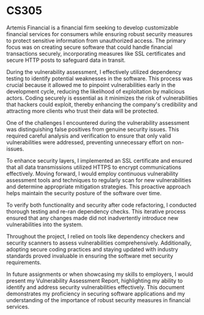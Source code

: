 # CS305
Artemis Financial is a financial firm seeking to develop customizable financial services for consumers while ensuring robust security measures to protect sensitive information from unauthorized access. The primary focus was on creating secure software that could handle financial transactions securely, incorporating measures like SSL certificates and secure HTTP posts to safeguard data in transit.

During the vulnerability assessment, I effectively utilized dependency testing to identify potential weaknesses in the software. This process was crucial because it allowed me to pinpoint vulnerabilities early in the development cycle, reducing the likelihood of exploitation by malicious actors. Coding securely is essential as it minimizes the risk of vulnerabilities that hackers could exploit, thereby enhancing the company's credibility and attracting more clients who trust their data will be protected.

One of the challenges I encountered during the vulnerability assessment was distinguishing false positives from genuine security issues. This required careful analysis and verification to ensure that only valid vulnerabilities were addressed, preventing unnecessary effort on non-issues.

To enhance security layers, I implemented an SSL certificate and ensured that all data transmissions utilized HTTPS to encrypt communications effectively. Moving forward, I would employ continuous vulnerability assessment tools and techniques to regularly scan for new vulnerabilities and determine appropriate mitigation strategies. This proactive approach helps maintain the security posture of the software over time.

To verify both functionality and security after code refactoring, I conducted thorough testing and re-ran dependency checks. This iterative process ensured that any changes made did not inadvertently introduce new vulnerabilities into the system.

Throughout the project, I relied on tools like dependency checkers and security scanners to assess vulnerabilities comprehensively. Additionally, adopting secure coding practices and staying updated with industry standards proved invaluable in ensuring the software met security requirements.

In future assignments or when showcasing my skills to employers, I would present my Vulnerability Assessment Report, highlighting my ability to identify and address security vulnerabilities effectively. This document demonstrates my proficiency in securing software applications and my understanding of the importance of robust security measures in financial services.
